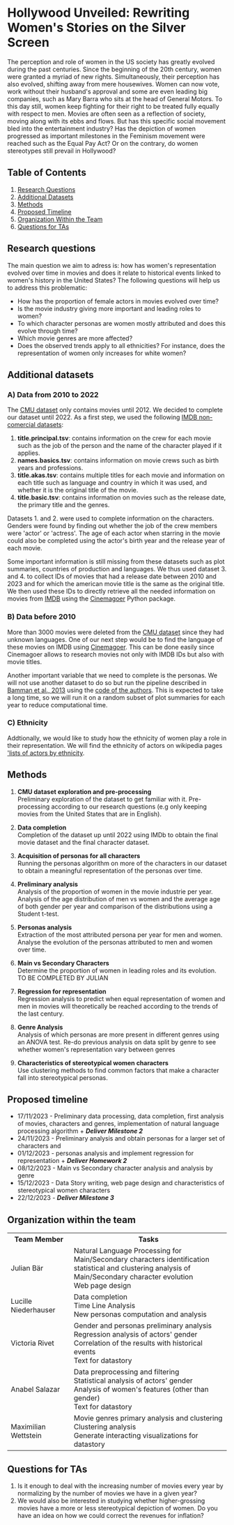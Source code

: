 # Hollywood Unveiled: Rewriting Women's Stories on the Silver Screen

The perception and role of women in the US society has greatly evolved during the past centuries. Since the beginning of the 20th century,
women were granted a myriad of new rights. Simultaneously, their perception has also evolved, shifting away from mere housewives. Women can now vote, work without their husband's approval and some are even leading big companies, such as Mary Barra who sits at the head of General Motors. 
To this day still, women keep fighting for their right to be treated fully equally with respect to men. 
Movies are often seen as a reflection of society, moving along with its ebbs and flows.
But has this specific social movement bled into the entertainment industry? Has the depiction of women progressed as important milestones in the Feminism movement were reached such as the Equal Pay Act? Or on the contrary, do women stereotypes still prevail in Hollywood? 

## Table of Contents

1. [Research Questions](#research-questions)
2. [Additional Datasets](#additional-datasets)
3. [Methods](#methods)
4. [Proposed Timeline](#proposed-timeline)
5. [Organization Within the Team](#organization-within-the-team)
6. [Questions for TAs](#questions-for-tas)

## Research questions
The main question we aim to adress is: how has women's representation evolved over time in movies and does it relate to historical events linked to women's history in the United States?
The following questions will help us to address this problematic: 
* How has the proportion of female actors in movies evolved over time? 
* Is the movie industry giving more important and leading roles to women?
* To which character personas are women mostly attributed and does this evolve through time?
* Which movie genres are more affected?
* Does the observed trends apply to all ethnicities? For instance, does the representation of women only increases for white women? 

## Additional datasets

### A) Data from 2010 to 2022

The [CMU dataset](https://www.cs.cmu.edu/~ark/personas/) only contains movies until 2012. We decided to complete our
dataset until 2022. As a first step, we used the following 
[IMDB non-comercial datasets](https://datasets.imdbws.com/):


1) **title.principal.tsv**: contains information on the crew for each movie such as the job of the person and the 
name of the character played if it applies.
2) **names.basics.tsv**: contains information on movie crews such as birth years and professions.
3) **title.akas.tsv**: contains multiple titles for each movie and information on each title such as language and country 
in which it was used, and whether it is the original title of the movie.
4) **title.basic.tsv**: contains information on movies such as the release date, the primary title and the genres.

Datasets 1. and 2. were used to complete information on the characters. Genders were found by finding out whether the 
job of the crew members were 'actor' or 'actress'. The age of each actor when starring in the movie could also be
completed using the actor's birth year and the release year of each movie.

Some important information is still missing from these datasets such as plot summaries, countries of production
and languages. We thus used dataset 3. and 4. to collect IDs of movies that had a release date between 2010 and 2023 and 
for which the american movie title is the same as the original title. We then used these IDs to directly retrieve 
all the needed information on movies from  [IMDB](https://www.imdb.com/) using the 
[Cinemagoer](https://github.com/cinemagoer/cinemagoer) Python package.


### B) Data before 2010
More than 3000 movies were deleted from the [CMU dataset](https://www.cs.cmu.edu/~ark/personas/) since they had 
unknown languages. One of our next step would be to find the language of these movies on IMDB using 
[Cinemagoer](https://github.com/cinemagoer/cinemagoer). This can be done easily since Cinemagoer allows to research
movies not only with IMDB IDs but also with movie titles.

Another important variable that we need to complete is the personas. We will not use another dataset to do so but run the 
pipeline described in [Bamman et al., 2013](https://www.cs.cmu.edu/~dbamman/pubs/pdf/bamman+oconnor+smith.acl13.pdf)
using the [code of the authors](https://github.com/dbamman/ACL2013_Personas). This is expected to take a
long time, so we will run it on a random subset of plot summaries for each year to reduce computational time.

### C) Ethnicity
Addtionally, we would like to study how the ethnicity of women play a role in their representation. 
We will find the ethnicity of actors on wikipedia pages ['lists of actors by ethnicity](https://en.wikipedia.org/wiki/Category:Actors_by_ethnic_or_national_descent).

## Methods

1. **CMU dataset exploration and pre-processing**\
Preliminary exploration of the dataset to get familiar with it. Pre-processing according to our research questions
(e.g only keeping movies from the United States that are in English). 

2. **Data completion**\
Completion of the dataset up until 2022 using IMDb to obtain the final movie dataset and the final character dataset.

3. **Acquisition of personas for all characters**\
Running the personas algorithm on more of the characters in our dataset to obtain a meaningful representation
of the personas over time. 

4. **Preliminary analysis**\
Analysis of the proportion of women in the movie industrie per year.  
Analysis of the age distribution of men vs women and the average age of both gender per year and comparison of the distributions using a Student t-test.

5. **Personas analysis**\
Extraction of the most attributed persona per year for men and women.
Analyse the evolution of the personas attributed to men and women over time.

6. **Main vs Secondary Characters** \
Determine the proportion of women in leading roles and its evolution.\
TO BE COMPLETED BY JULIAN

7. **Regression for representation**\
Regression analysis to predict when equal representation of women and men in movies will theoretically be reached according to the trends of the last century.

8. **Genre Analysis**\
Analysis of which personas are more present in different genres using an ANOVA test.
Re-do previous analysis on data split by genre to see whether women's representation vary between genres

9. **Characteristics of stereotypical women characters**\
Use clustering methods to find common factors that make a character fall into stereotypical personas.

## Proposed timeline

* 17/11/2023 - Preliminary data processing, data completion, first analysis of movies, characters and genres, implementation of natural language processing algorithm + ***Deliver Milestone 2***
* 24/11/2023 - Preliminary analysis and obtain personas for a larger set of characters and 
* 01/12/2023 - personas analysis and implement regression for representation  + ***Deliver Homework 2***
* 08/12/2023 - Main vs Secondary character analysis and analysis by genre
* 15/12/2023 - Data Story writing, web page design and characteristics of stereotypical women characters
* 22/12/2023 - ***Deliver Milestone 3***

## Organization within the team

<table class="tg">
  <tr>
    <th>Team Member</th>
    <th>Tasks</th>
  </tr>
  <tr>
    <td>Julian Bär </td>
    <td>Natural Language Processing for Main/Secondary characters identification<br>
        statistical and clustering analysis of Main/Secondary character evolution<br>
        Web page design
    </td>
  </tr>
  <tr>
    <td>Lucille Niederhauser </td>
    <td>Data completion<br>
        Time Line Analysis<br>
        New personas computation and analysis
    </td>
  </tr>
  <tr>
    <td>Victoria Rivet</td>
    <td>Gender and personas preliminary analysis<br>
        Regression analysis of actors' gender<br>
        Correlation of the results with historical events<br>
        Text for datastory
    </td>
  </tr>
  <tr>
    <td>Anabel Salazar</td>
    <td>Data preprocessing and filtering<br>
        Statistical analysis of actors' gender<br>
        Analysis of women's features (other than gender)<br>
        Text for datastory
    </td>
  </tr>
  <tr>
    <td>Maximilian Wettstein</td>
    <td>Movie genres primary analysis and clustering<br>
        Clustering analysis<br>
        Generate interacting visualizations for datastory
    </td>
  </tr>
</table>

## Questions for TAs

1. Is it enough to deal with the increasing number of movies every year by normalizing by the number of movies we have in a 
given year?
2. We would also be interested in studying whether higher-grossing movies have a more or less stereotypical depiction of women. Do you have an idea on how we could correct the revenues for inflation? 
